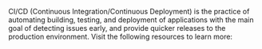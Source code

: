 CI/CD (Continuous Integration/Continuous Deployment) is the practice of automating building, testing, and deployment of applications with the main goal of detecting issues early, and provide quicker releases to the production environment.
Visit the following resources to learn more:
